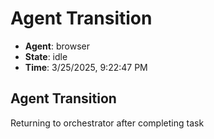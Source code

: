 # Agent Transition

- **Agent**: browser
- **State**: idle
- **Time**: 3/25/2025, 9:22:47 PM

## Agent Transition

Returning to orchestrator after completing task

